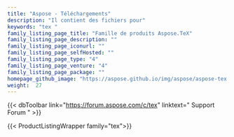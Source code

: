 ```yaml
---
title: "Aspose - Téléchargements"
description: "Il contient des fichiers pour"
keywords: "tex "
family_listing_page_title: "Famille de produits Aspose.TeX"
family_listing_page_description: ""
family_listing_page_iconurl: ""
family_listing_page_selfHosted: ""
family_listing_page_type: "4"
family_listing_page_venture: "4"
family_listing_page_package: ""
homepage_github_image: "https://aspose.github.io/img/aspose/aspose-tex.png"
weight:  27
---
```


{{< dbToolbar link="https://forum.aspose.com/c/tex" linktext=" Support Forum " >}}

{{< ProductListingWrapper family="tex">}}


